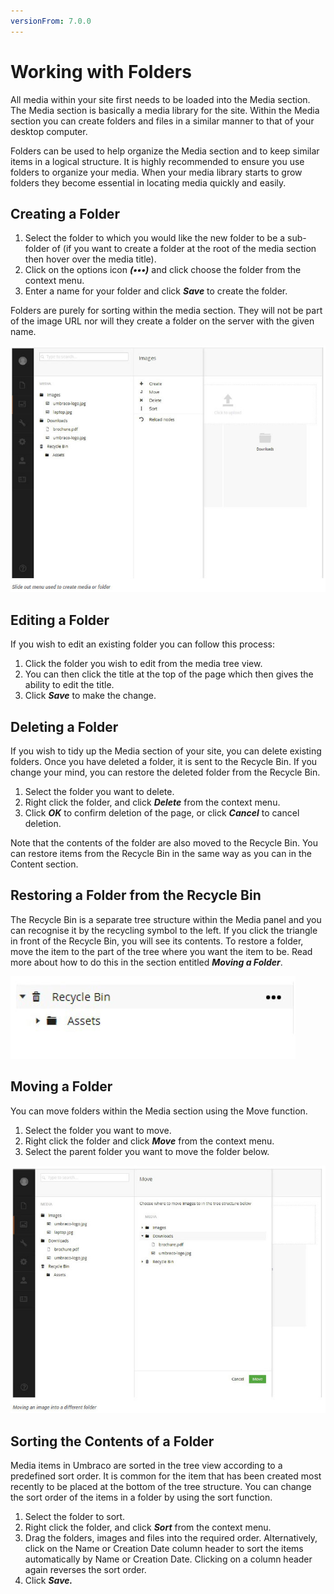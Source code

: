 ```yaml
---
versionFrom: 7.0.0
---
```


# Working with Folders

All media within your site first needs to be loaded into the Media section. The Media section is basically a media library for the site. Within the Media section you can create folders and files in a similar manner to that of your desktop computer.

Folders can be used to help organize the Media section and to keep similar items in a logical structure. It is highly recommended to ensure you use folders to organize your media. When your media library starts to grow folders they become essential in locating media quickly and easily.

## Creating a Folder

1. Select the folder to which you would like the new folder to be a sub-folder of (if you want to create a folder at the root of the media section then hover over the media title).
2. Click on the options icon ***(•••)*** and click choose the folder from the context menu.
3. Enter a name for your folder and click ***Save*** to create the folder.

Folders are purely for sorting within the media section. They will not be part of the image URL nor will they create a folder on the server with the given name.

![createMedia.jpg](images/createMedia.jpg)

## Editing a Folder

If you wish to edit an existing folder you can follow this process:

1. Click the folder you wish to edit from the media tree view.
2. You can then click the title at the top of the page which then gives the ability to edit the title.
3. Click ***Save*** to make the change.

## Deleting a Folder

If you wish to tidy up the Media section of your site, you can delete existing folders. Once you have deleted a folder, it is sent to the Recycle Bin. If you change your mind, you can restore the deleted folder from the Recycle Bin.

1. Select the folder you want to delete.
2. Right click the folder, and click ***Delete*** from the context menu.
3. Click ***OK*** to confirm deletion of the page, or click ***Cancel*** to cancel deletion.

Note that the contents of the folder are also moved to the Recycle Bin. You can restore items from the Recycle Bin in the same way as you can in the Content section.

## Restoring a Folder from the Recycle Bin

The Recycle Bin is a separate tree structure within the Media panel and you can recognise it by the recycling symbol to the left. If you click the triangle in front of the Recycle Bin, you will see its contents. To restore a folder, move the item to the part of the tree where you want the item to be. Read more about how to do this in the section entitled ***Moving a Folder***.

![mediaRecycle.jpg](images/mediaRecycle.jpg)

## Moving a Folder

You can move folders within the Media section using the Move function.

1. Select the folder you want to move.
2. Right click the folder and click ***Move*** from the context menu.
3. Select the parent folder you want to move the folder below.

![moveMedia.jpg](images/moveMedia.jpg)

## Sorting the Contents of a Folder

Media items in Umbraco are sorted in the tree view according to a predefined sort order. It is common for
the item that has been created most recently to be placed at the bottom of the tree structure. You can change the sort order of the items in a folder by using the sort function.

1. Select the folder to sort.
2. Right click the folder, and click ***Sort*** from the context menu.
3. Drag the folders, images and files into the required order. Alternatively, click on the Name or Creation Date column header to sort the items automatically by Name or Creation Date. Clicking on a column header again reverses the sort order.
4. Click ***Save.***
